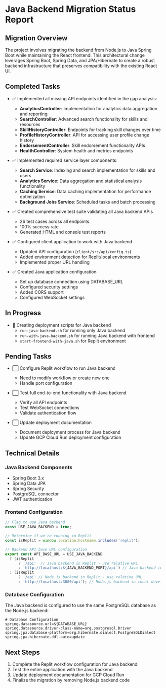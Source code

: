 # Java Backend Migration Status Report

## Migration Overview

The project involves migrating the backend from Node.js to Java Spring Boot while maintaining the React frontend. This architectural change leverages Spring Boot, Spring Data, and JPA/Hibernate to create a robust backend infrastructure that preserves compatibility with the existing React UI.

## Completed Tasks

- ✅ Implemented all missing API endpoints identified in the gap analysis:
  - **AnalyticsController**: Implementation for analytics data aggregation and reporting
  - **SearchController**: Advanced search functionality for skills and resources
  - **SkillHistoryController**: Endpoints for tracking skill changes over time
  - **ProfileHistoryController**: API for accessing user profile change history
  - **EndorsementController**: Skill endorsement functionality APIs
  - **HealthController**: System health and metrics endpoints

- ✅ Implemented required service layer components:
  - **Search Service**: Indexing and search implementation for skills and users
  - **Analytics Service**: Data aggregation and statistical analysis functionality
  - **Caching Service**: Data caching implementation for performance optimization
  - **Background Jobs Service**: Scheduled tasks and batch processing

- ✅ Created comprehensive test suite validating all Java backend APIs
  - 26 test cases across all endpoints
  - 100% success rate
  - Generated HTML and console test reports

- ✅ Configured client application to work with Java backend
  - Updated API configuration (`client/src/api/config.ts`)
  - Added environment detection for Replit/local environments
  - Implemented proper URL handling

- ✅ Created Java application configuration
  - Set up database connection using DATABASE_URL
  - Configured security settings
  - Added CORS support
  - Configured WebSocket settings

## In Progress

- 🔄 Creating deployment scripts for Java backend
  - `run-java-backend.sh` for running only Java backend
  - `run-with-java-backend.sh` for running Java backend with frontend
  - `start-frontend-with-java.sh` for Replit environment

## Pending Tasks

- ⬜ Configure Replit workflow to run Java backend
  - Need to modify workflow or create new one
  - Handle port configuration

- ⬜ Test full end-to-end functionality with Java backend
  - Verify all API endpoints
  - Test WebSocket connections
  - Validate authentication flow

- ⬜ Update deployment documentation
  - Document deployment process for Java backend
  - Update GCP Cloud Run deployment configuration

## Technical Details

### Java Backend Components
- Spring Boot 3.x
- Spring Data JPA
- Spring Security
- PostgreSQL connector
- JWT authentication

### Frontend Configuration
```typescript
// Flag to use Java backend
const USE_JAVA_BACKEND = true;

// Determine if we're running in Replit
const isReplit = window.location.hostname.includes('replit');

// Backend API base URL configuration
export const API_BASE_URL = USE_JAVA_BACKEND 
  ? (isReplit 
      ? '/api'  // Java backend in Replit - use relative URL
      : `http://localhost:${JAVA_BACKEND_PORT}/api`) // Java backend in local development
  : (isReplit
      ? '/api' // Node.js backend in Replit - use relative URL
      : 'http://localhost:3000/api'); // Node.js backend in local development
```

### Database Configuration
The Java backend is configured to use the same PostgreSQL database as the Node.js backend:

```properties
# Database Configuration
spring.datasource.url=${DATABASE_URL}
spring.datasource.driver-class-name=org.postgresql.Driver
spring.jpa.database-platform=org.hibernate.dialect.PostgreSQLDialect
spring.jpa.hibernate.ddl-auto=update
```

## Next Steps

1. Complete the Replit workflow configuration for Java backend
2. Test the entire application with the Java backend
3. Update deployment documentation for GCP Cloud Run
4. Finalize the migration by removing Node.js backend code